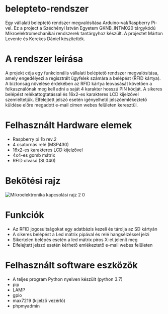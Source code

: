 # belepteto-rendszer
Egy vállalati beléptető rendszer megvalósítása Arduino-val/Raspberry Pi-vel. Ez a project a Széchényi István Egyetem GKNB_INTM020	tárgykódú Mikroelektromechanikai rendszerek tantárgyhoz készült. A projectet Márton Levente és Kerekes Dániel készítették.

# A rendszer leírása
A projekt céja egy funkcionális vállalati beléptető rendszer megvalósítása, amely engedélyezi a regisztrált ügyfelek számára a belépést (RFID kártya). A biztonság növelése érdekében az RFID kártya leovasását követően a felkasználónak meg kell adni a saját 4 karakter hosszú PIN kódját. A sikeres belépést relékattogtatással és 16x2-es karakteres LCD kijelzővel szemléltetjük. 
Elfelejtett jelszó esetén igényelhető jelszóemlékeztető küldése előre megadott e-mail címen webes felületen keresztül.

# Felhasznált Hardware elemek
- Raspberry pi 1b rev.2
- 4 csatornás relé (MSP430)
- 16x2-es karakteres LCD kijelzővel
- 4x4-es gomb mátrix
- RFID olvasó (SL040)

# Bekötési rajz

![Mikroelektronika kapcsolási rajz 2 0](https://user-images.githubusercontent.com/55978703/146350365-a7def187-c881-4c02-bb38-5284eb897b92.jpg)

# Funkciók
- Az RFID jogosultságokat egy adatbázis kezeli és tárolja az SD kártyán
- A sikeres belépést a Led mátrix pipával és relé hangsélzéssel jelzi
- Sikertelen belépés esetén a led mátrix piros X-et jelenít meg 
- Elfelejtett jelszó esetén kérhető emlékeztető e-mail webes felületen

# Felhasznált software eszközök
- A teljes program Python nyelven készült (python 3.7)
- pip
- LAMP
- gpio
- max7219 (kijelző vezérlő)
- phpmyadmin
